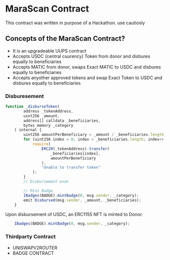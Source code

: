 # MaraScan Contract
This contract was written in purpose of a Hackathon. use cautiosly


## Concepts of the MaraScan Contract?
- It is an upgradeable UUPS contract
- Accepts USDC (central cuurency) Token from donor and disbures equally to beneficiaries
- Accepts MATIC from donor, swaps Exact MATIC to USDC and disbures equally to beneficiaries
- Accepts anyother approved tokens and swap Exact Token to USDC and disbures equally to beneficiaries

### Disburesement
```typescript
function _disburseToken(
        address _tokenAddress,
        uint256 _amount,
        address[] calldata _beneficiaries,
        bytes memory _category
    ) internal {
        uint256 amountPerBeneficiary = _amount / _beneficiaries.length;
        for (uint256 index = 0; index < _beneficiaries.length; index++) {
            require(
                ERC20(_tokenAddress).transfer(
                    _beneficiaries[index],
                    amountPerBeneficiary
                ),
                "Unable to transfer token"
            );
        }
        // Disbursement ends

        // Mint Badge
        IBadges(BADGE).mintBadge(0, msg.sender, _category);
        emit Disbursed(msg.sender, _amount, _beneficiaries);
    }
```
Upon disbursement of USDC, an ERC1155 NFT is minted to Donor.

```typescript
    IBadges(BADGE).mintBadge(0, msg.sender, _category);
```
### Thirdparty Contract

- UNISWAPV2ROUTER
- BADGE CONTRACT
